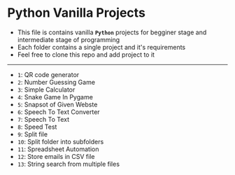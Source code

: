 # Python Vanilla Projects
- This file is contains vanilla **`Python`** projects for begginer stage and intermediate stage of programming
- Each folder contains a single project and it's requirements
- Feel free to clone this repo and add project to it 
***
- `1`: QR code generator
- `2`: Number Guessing Game
- `3`: Simple Calculator
- `4`: Snake Game In Pygame
- `5`: Snapsot of Given Webste
- `6`: Speech To Text Converter
- `7`: Speech To Text
- `8`: Speed Test
- `9`: Split file
- `10`: Split folder into subfolders
- `11`: Spreadsheet Automation
- `12`: Store emails in CSV file
- `13`: String search from multiple files